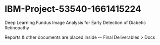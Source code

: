 # IBM-Project-53540-1661415224
Deep Learning Fundus Image Analysis for Early Detection of Diabetic Retinopathy                             




Reports & other documents are placed inside -- Final Deliverables > Docs
